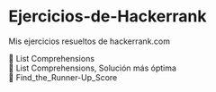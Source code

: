 # Ejercicios-de-Hackerrank

Mis ejercicios resueltos de hackerrank.com

:large_orange_diamond: List Comprehensions  
:large_orange_diamond: List Comprehensions, Solución más óptima  
:large_orange_diamond: Find_the_Runner-Up_Score
